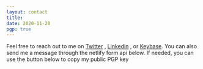 ```yaml
---
layout: contact
title: 
date: 2020-11-20 
pgp: true 
---
```


Feel free to reach out to me on <a href="https://twitter.com/tbutler0x90" class="highlighted">Twitter</a> , <a href="https://www.linkedin.com/in/tyler-b-a700a1aa/" class="highlighted">Linkedin</a> , or <a href="https://keybase.io/tbutler320" class="highlighted">Keybase</a>. You can also send me a message through the netlify form api below. If needed, you can use the button below to copy my public PGP key 
